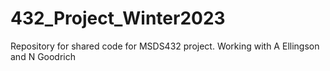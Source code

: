 # 432_Project_Winter2023
Repository for shared code for MSDS432 project. Working with A Ellingson and N Goodrich
